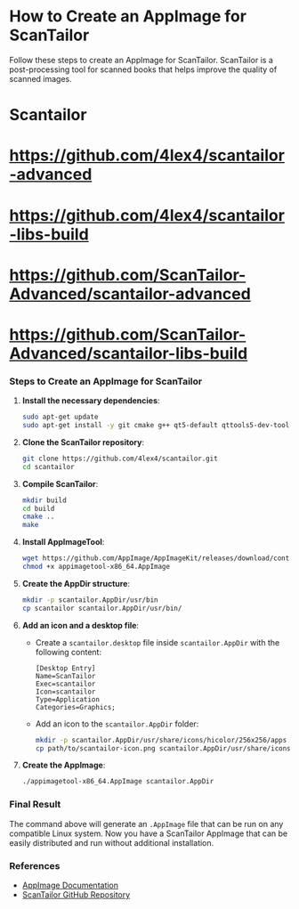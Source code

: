# How to Create an AppImage for ScanTailor

Follow these steps to create an AppImage for ScanTailor. ScanTailor is a post-processing tool for scanned books that helps improve the quality of scanned images.

# Scantailor
# https://github.com/4lex4/scantailor-advanced
# https://github.com/4lex4/scantailor-libs-build
# https://github.com/ScanTailor-Advanced/scantailor-advanced
# https://github.com/ScanTailor-Advanced/scantailor-libs-build


### Steps to Create an AppImage for ScanTailor

1. **Install the necessary dependencies**:

   ```bash
   sudo apt-get update
   sudo apt-get install -y git cmake g++ qt5-default qttools5-dev-tools libjpeg-dev libpng-dev zlib1g-dev libtiff-dev
   ```

2. **Clone the ScanTailor repository**:

   ```bash
   git clone https://github.com/4lex4/scantailor.git
   cd scantailor
   ```

3. **Compile ScanTailor**:

   ```bash
   mkdir build
   cd build
   cmake ..
   make
   ```

4. **Install AppImageTool**:

   ```bash
   wget https://github.com/AppImage/AppImageKit/releases/download/continuous/appimagetool-x86_64.AppImage
   chmod +x appimagetool-x86_64.AppImage
   ```

5. **Create the AppDir structure**:

   ```bash
   mkdir -p scantailor.AppDir/usr/bin
   cp scantailor scantailor.AppDir/usr/bin/
   ```

6. **Add an icon and a desktop file**:

   - Create a `scantailor.desktop` file inside `scantailor.AppDir` with the following content:

     ```plaintext
     [Desktop Entry]
     Name=ScanTailor
     Exec=scantailor
     Icon=scantailor
     Type=Application
     Categories=Graphics;
     ```

   - Add an icon to the `scantailor.AppDir` folder:

     ```bash
     mkdir -p scantailor.AppDir/usr/share/icons/hicolor/256x256/apps
     cp path/to/scantailor-icon.png scantailor.AppDir/usr/share/icons/hicolor/256x256/apps/scantailor.png
     ```

7. **Create the AppImage**:

   ```bash
   ./appimagetool-x86_64.AppImage scantailor.AppDir
   ```

### Final Result

The command above will generate an `.AppImage` file that can be run on any compatible Linux system. Now you have a ScanTailor AppImage that can be easily distributed and run without additional installation.

### References

- [AppImage Documentation](https://docs.appimage.org/)
- [ScanTailor GitHub Repository](https://github.com/4lex4/scantailor)
